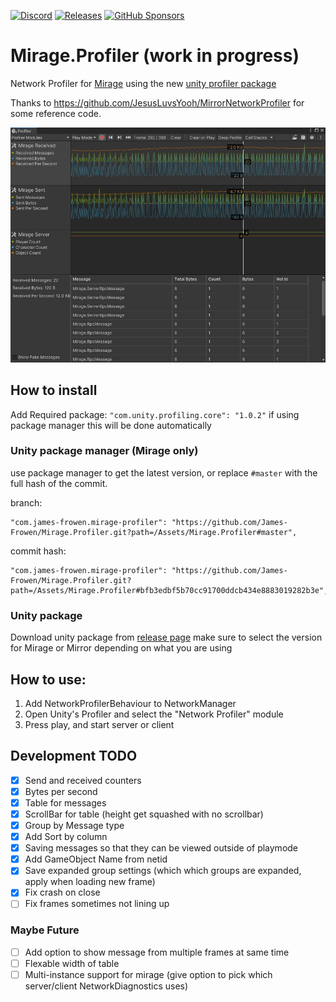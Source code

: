 [![Discord](https://img.shields.io/discord/809535064551456888.svg)](https://discordapp.com/invite/DTBPBYvexy)
[![Releases](https://img.shields.io/github/release/James-Frowen/Mirage.Profiler.svg?include_prereleases&sort=semver)](https://github.com/James-Frowen/Mirage.Profiler/releases/latest)
[![GitHub Sponsors](https://img.shields.io/github/sponsors/James-Frowen)](https://github.com/sponsors/James-Frowen)

# Mirage.Profiler (work in progress)

Network Profiler for [Mirage](https://github.com/MirageNet/Mirage) using the new [unity profiler package](https://docs.unity3d.com/Packages/com.unity.profiling.core@1.0/manual/index.html)


Thanks to https://github.com/JesusLuvsYooh/MirrorNetworkProfiler for some reference code.

![Profiler example](./profiler-example.jpg)

## How to install

Add Required package: `"com.unity.profiling.core": "1.0.2"` if using package manager this will be done automatically

### Unity package manager (Mirage only)
use package manager to get the latest version, or replace `#master` with the full hash of the commit.

branch:
```
"com.james-frowen.mirage-profiler": "https://github.com/James-Frowen/Mirage.Profiler.git?path=/Assets/Mirage.Profiler#master",
```
commit hash:
```
"com.james-frowen.mirage-profiler": "https://github.com/James-Frowen/Mirage.Profiler.git?path=/Assets/Mirage.Profiler#bfb3edbf5b70cc91700ddcb434e8883019282b3e",
```

### Unity package

Download unity package from [release page](https://github.com/James-Frowen/Mirage.Profiler/releases) make sure to select the version for Mirage or Mirror depending on what you are using


## How to use:

1) Add NetworkProfilerBehaviour to NetworkManager
2) Open Unity's Profiler and select the "Network Profiler" module
3) Press play, and start server or client

## Development TODO

- [x] Send and received counters
- [x] Bytes per second
- [x] Table for messages
- [x] ScrollBar for table (height get squashed with no scrollbar)
- [x] Group by Message type
- [x] Add Sort by column
- [x] Saving messages so that they can be viewed outside of playmode
- [x] Add GameObject Name from netid
- [x] Save expanded group settings (which which groups are expanded, apply when loading new frame)
- [x] Fix crash on close
- [ ] Fix frames sometimes not lining up

### Maybe Future
- [ ] Add option to show message from multiple frames at same time
- [ ] Flexable width of table
- [ ] Multi-instance support for mirage (give option to pick which server/client NetworkDiagnostics uses)